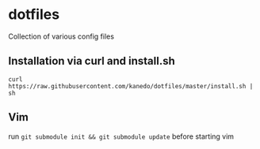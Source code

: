 dotfiles
========

Collection of various config files
## Installation via curl and install.sh

```
curl https://raw.githubusercontent.com/kanedo/dotfiles/master/install.sh | sh
```

## Vim

run ```git submodule init && git submodule update``` before starting vim
